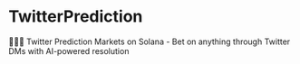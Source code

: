 # TwitterPrediction
🧙🏻‍♂️ Twitter Prediction Markets on Solana - Bet on anything through Twitter DMs with AI-powered resolution
